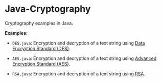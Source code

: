 # Java-Cryptography
Cryptography examples in Java.

**Examples:**
- ```DES.java```: Encryption and decryption of a text string using [Data Encryption Standard (DES)](https://en.wikipedia.org/wiki/Data_Encryption_Standard).

- ```AES.java```:  Encryption and decryption of a text string using [Advanced Encryption Standard (AES)](https://en.wikipedia.org/wiki/Advanced_Encryption_Standard).

- ```RSA.java```: Encryption and decryption of a text string using [RSA](https://en.wikipedia.org/wiki/RSA_(cryptosystem)).
